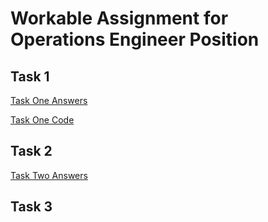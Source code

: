 # Workable Assignment for Operations Engineer Position

## Task 1

[Task One Answers](https://github.com/JauntyJames/bulbasaur/blob/master/task1.md)

[Task One Code](https://github.com/JauntyJames/bulbasaur/blob/master/log_crawl.rb)

## Task 2

[Task Two Answers](https://github.com/JauntyJames/bulbasaur/blob/master/task2.md)

## Task 3
